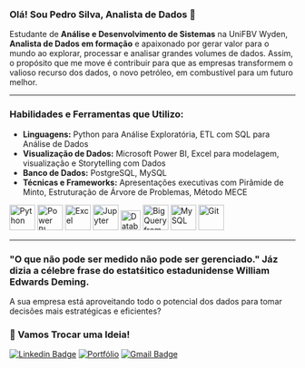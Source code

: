 ### Olá! Sou Pedro Silva, Analista de Dados 👋

Estudante de **Análise e Desenvolvimento de Sistemas** na UniFBV Wyden, **Analista de Dados em formação** e apaixonado por gerar valor para o mundo ao explorar, processar e analisar grandes volumes de dados. Assim, o propósito que me move é contribuir para que as empresas transformem o valioso recurso dos dados, o novo petróleo, em combustível para um futuro melhor. 

---

### Habilidades e Ferramentas que Utilizo:

- **Linguagens:** Python para Análise Exploratória, ETL com SQL para Análise de Dados
- **Visualização de Dados:** Microsoft Power BI, Excel para modelagem, visualização e Storytelling com Dados
- **Banco de Dados:** PostgreSQL, MySQL
- **Técnicas e Frameworks:** Apresentações executivas com Pirâmide de Minto, Estruturação de Árvore de Problemas, Método MECE

<img src="https://github.com/user-attachments/assets/1120ee63-71cd-49eb-b315-4c41ddc091d3" alt="Python" width="45"/>
<img src="https://github.com/user-attachments/assets/ac05eac4-e384-40eb-a261-f8b8efeeabc8" alt="Power BI" width="45"/>
<img src="https://github.com/user-attachments/assets/9840fb8c-9fd7-411b-aa64-325df73b73dd" alt="Excel" width="45"/>
<img src="https://github.com/user-attachments/assets/c94e8d56-c48a-4ff8-bc21-968406d2c058" alt="Jupyter" width="45"/>
<img src="https://github.com/user-attachments/assets/f961697d-1d57-403d-8b89-0e1e78634014" alt="Databricks" width="35"/>
<img src="https://github.com/user-attachments/assets/d176e4c3-89b7-43dd-a1ea-4a1c5624ea56" alt="BigQuery from Google Cloud Plataform" width="45"/>
<img src="https://github.com/user-attachments/assets/cb82d88f-2741-4845-be01-c635d1229c19" alt="MySQL" width="45"/>
<img src="https://github.com/user-attachments/assets/cfb0f75c-d828-4b4b-aa4a-2f4d40588d84" alt="Git" width="45"/>


---

### "O que não pode ser medido não pode ser gerenciado." Jáz dizia a célebre frase do estatśitico estadunidense William Edwards Deming.

A sua empresa está aproveitando todo o potencial dos dados para tomar decisões mais estratégicas e eficientes? 

### 🏅 Vamos Trocar uma Ideia!

[![Linkedin Badge](https://img.shields.io/badge/-Pedro_Silva-blue?style=flat&logo=Linkedin&logoColor=white&link=https://www.linkedin.com/in/pedro-silva-1032a7243/)](https://www.linkedin.com/in/pedro-silva-1032a7243/)
[![Portfólio](https://img.shields.io/badge/Explore_Meu_Portfólio-0052CC?style=flat-square&logo=google-chrome&logoColor=white)](https://www.projetospedrosilva.com.br/in%C3%ADcio/)
[![Gmail Badge](https://img.shields.io/badge/-contatopedrosilva001@gmail.com-c14438?style=flat-square&logo=Gmail&logoColor=white&link=mailto:contatopedrosilva001@gmail.com)](mailto:contatopedrosilva001@gmail.com)



